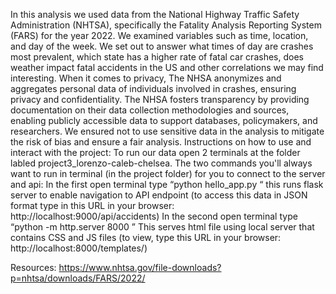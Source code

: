   In this analysis we used data from the National Highway Traffic Safety Administration (NHTSA), specifically the Fatality Analysis Reporting System (FARS) for the year 2022. We examined variables such as time, location, and day of the week. We set out to answer what times of day are crashes most prevalent, which state has a higher rate of fatal car crashes, does weather impact fatal accidents in the US and other correlations we may find interesting. 
  When it comes to privacy, The NHSA anonymizes and aggregates personal data of individuals involved in crashes, ensuring privacy and confidentiality. The NHSA fosters transparency by providing documentation on their data collection methodologies and sources, enabling publicly accessible data to support databases, policymakers, and researchers. We ensured not to use sensitive data in the analysis to mitigate the risk of bias and ensure a fair analysis.
  Instructions on how to use and interact with the project:
To run our data open 2 terminals at the folder labled project3_lorenzo-caleb-chelsea. The two commands you'll always want to run in terminal (in the project folder) for you to connect to the server and api:
  In the first open terminal type “python hello_app.py  “ this runs flask server to enable navigation to API endpoint (to access this data in JSON format type in this URL in your browser: http://localhost:9000/api/accidents)
  In the second open terminal type “python -m http.server 8000 ”  This serves html file using local server that contains CSS and JS files (to view, type this URL in your browser: http://localhost:8000/templates/)

Resources:
https://www.nhtsa.gov/file-downloads?p=nhtsa/downloads/FARS/2022/



